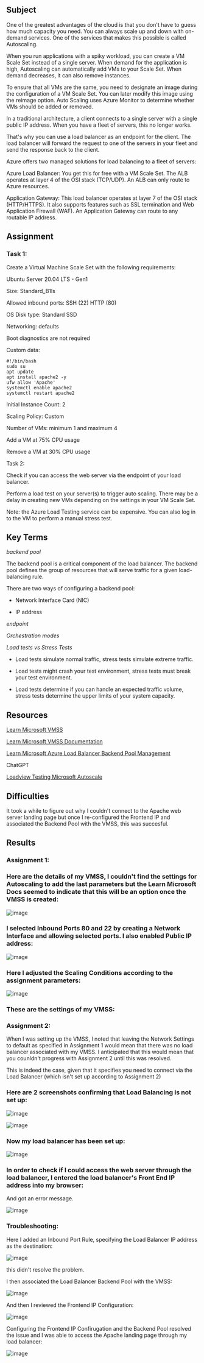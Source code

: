 ## Subject

One of the greatest advantages of the cloud is that you don't have to guess how much capacity you need. You can always scale up and down with on-demand services. One of the services that makes this possible is called Autoscaling.

When you run applications with a spiky workload, you can create a VM Scale Set instead of a single server. When demand for the application is high, Autoscaling can automatically add VMs to your Scale Set. When demand decreases, it can also remove instances.

To ensure that all VMs are the same, you need to designate an image during the configuration of a VM Scale Set. You can later modify this image using the reimage option. Auto Scaling uses Azure Monitor to determine whether VMs should be added or removed.

In a traditional architecture, a client connects to a single server with a single public IP address. When you have a fleet of servers, this no longer works. 

That's why you can use a load balancer as an endpoint for the client. The load balancer will forward the request to one of the servers in your fleet and send the response back to the client.

Azure offers two managed solutions for load balancing to a fleet of servers:

Azure Load Balancer: You get this for free with a VM Scale Set. The ALB operates at layer 4 of the OSI stack (TCP/UDP). An ALB can only route to Azure resources.

Application Gateway: This load balancer operates at layer 7 of the OSI stack (HTTP/HTTPS). It also supports features such as SSL termination and Web Application Firewall (WAF). An Application Gateway can route to any routable IP address.



## Assignment

###  Task 1:
Create a Virtual Machine Scale Set with the following requirements:

Ubuntu Server 20.04 LTS - Gen1

Size: Standard_B1ls

Allowed inbound ports:
SSH (22)
HTTP (80)

OS Disk type: Standard SSD

Networking: defaults

Boot diagnostics are not required

Custom data:

```
#!/bin/bash
sudo su
apt update
apt install apache2 -y
ufw allow 'Apache'
systemctl enable apache2
systemctl restart apache2
```

Initial Instance Count: 2

Scaling Policy: Custom

Number of VMs: minimum 1 and maximum 4

Add a VM at 75% CPU usage

Remove a VM at 30% CPU usage

 Task 2:
 
Check if you can access the web server via the endpoint of your load balancer.

Perform a load test on your server(s) to trigger auto scaling. There may be a delay in creating new VMs depending on the settings in your VM Scale Set. 

Note: the Azure Load Testing service can be expensive. You can also log in to the VM to perform a manual stress test.

##  Key Terms

*backend pool*

The backend pool is a critical component of the load balancer. The backend pool defines the group of resources that will serve traffic for a given load-balancing rule.

There are two ways of configuring a backend pool:

*  Network Interface Card (NIC)

*  IP address

*endpoint*


*Orchestration modes*

*Load tests vs Stress Tests*

*  Load tests simulate normal traffic, stress tests simulate extreme traffic.

*  Load tests might crash your test environment, stress tests must break your test environment.

*  Load tests determine if you can handle an expected traffic volume, stress tests determine the upper limits of your system capacity.

##  Resources

[Learn Microsoft VMSS](https://azure.microsoft.com/en-us/products/virtual-machine-scale-sets/)

[Learn Microsoft VMSS Documentation](https://learn.microsoft.com/en-gb/azure/virtual-machine-scale-sets/)

[Learn Microsoft Azure Load Balancer Backend Pool Management](https://learn.microsoft.com/en-gb/azure/load-balancer/backend-pool-management)

ChatGPT

[Loadview Testing Microsoft Autoscale](https://www.loadview-testing.com/blog/testing-microsoft-azure-autoscale/)


##  Difficulties

It took a while to figure out why I couldn't connect to the Apache web server landing page but once I re-configured the Frontend IP and associated the Backend Pool with the VMSS, this was succesful.



##  Results

###  Assignment 1:

###  Here are the details of my VMSS, I couldn't find the settings for Autoscaling to add the last parameters but the Learn Microsoft Docs seemed to indicate that this will be an option once the VMSS is created:

![image](https://github.com/techgrounds/cloud-assignments-E28MS/assets/151161141/9a763601-df50-417a-97b1-dc9f09f1b334)


###  I selected Inbound Ports 80 and 22 by creating a Network Interface and allowing selected ports.  I also enabled Public IP address: 

![image](https://github.com/techgrounds/cloud-assignments-E28MS/assets/151161141/0f911d8a-bc86-406b-9b90-6ef5198ef4af)


###  Here I adjusted the Scaling Conditions according to the assignment parameters:

![image](https://github.com/techgrounds/cloud-assignments-E28MS/assets/151161141/c496e7e6-8712-4df9-942a-5b0ba980fd1b)


###  These are the settings of my VMSS:


### Assignment 2:

When I was setting up the VMSS, I noted that leaving the Network Settings to default as specified in Assignment 1 would mean that there was no load balancer associated with my VMSS.  I anticipated that this would mean that you counldn't progress with Assignment 2 until this was resolved.  

This is indeed the case, given that it specifies you need to connect via the Load Balancer (which isn't set up according to Assignment 2)


###  Here are 2 screenshots confirming that Load Balancing is not set up:

![image](https://github.com/techgrounds/cloud-assignments-E28MS/assets/151161141/2e52485c-3c2f-429f-a80e-0b574cbe96b4)

![image](https://github.com/techgrounds/cloud-assignments-E28MS/assets/151161141/f34e0a8e-1df5-4cd5-bd39-c5eb717a814b)



###  Now my load balancer has been set up:

![image](https://github.com/techgrounds/cloud-assignments-E28MS/assets/151161141/c7482fec-15de-4cf1-b893-a52a971264e8)

###  In order to check if I could access the web server through the load balancer, I entered the load balancer's Front End IP address into my browser:


And got an error message.


![image](https://github.com/techgrounds/cloud-assignments-E28MS/assets/151161141/9688d384-14e0-4769-86fd-9de244b78c1e)


###  Troubleshooting:

Here I added an Inbound Port Rule, specifying the Load Balancer IP address as the destination:

![image](https://github.com/techgrounds/cloud-assignments-E28MS/assets/151161141/4d94d025-487d-4546-9ed6-6dc72dfca884)

this didn't resolve the problem.  

I then associated the Load Balancer Backend Pool with the VMSS:

![image](https://github.com/techgrounds/cloud-assignments-E28MS/assets/151161141/c7962fde-d8b2-46fc-ade0-ea00c8397172)


And then I reviewed the Frontend IP Configuration:

![image](https://github.com/techgrounds/cloud-assignments-E28MS/assets/151161141/c6996b04-89b7-4d69-864a-486ea87dbad8)

Configuring the Frontend IP Confirugation and the Backend Pool resolved the issue and I was able to access the Apache landing page through my load balancer:

![image](https://github.com/techgrounds/cloud-assignments-E28MS/assets/151161141/064aa6e6-cab3-44e2-91ac-cddc9c9a2fc5)













